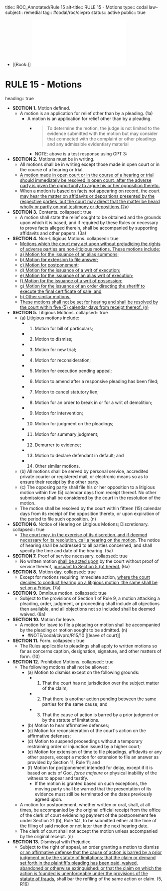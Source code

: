 title:: ROC_Annotated/Rule 15
alt-title:: RULE 15 - Motions
type:: codal
law-subject:: remedial
tag:: #codal/roc/civpro
status:: active
public:: true

- [[Book:]] ![Noche Vol 1, 2021 ed., RULE 15](../assets/VOL1_NOCHE_2021_RULE15.pdf)
# RULE 15 - Motions
heading:: true
- **SECTION 1.** Motion defined.
	- A motion is an application for relief other than by a pleading. (1a)
		- A motion is an application for relief other than by a pleading.
			- > To determine the motion, the judge is not limited to the evidence submitted with the motion but may consider that connected with the complaint or other pleadings and any admissible evidentiary material
			- NOTE: above is a test response using GPT 3:
- **SECTION 2.** Motions must be in writing.
	- All motions shall be in writing except those made in open court or in the course of a hearing or trial.
	- <u>A motion made in open court or in the course of a hearing or trial should immediately be resolved in open court, after the adverse party is given the opportunity to argue his or her opposition thereto.</u>
	- <u>When a motion is based on facts not appearing on record, the court may hear the matter on affidavits or depositions presented by the respective parties, but the court may direct that the matter be heard wholly or partly on oral testimony or depositions.</u>(2a)
- **SECTION 3.** Contents.
  collapsed:: true
	- A motion shall state the relief sought to be obtained and the grounds upon which it is based, and if required by these Rules or necessary to prove facts alleged therein, shall be accompanied by supporting affidavits and other papers. (3a)
- **SECTION 4.**  Non-Litigious Motions.
  collapsed:: true
	- <u>Motions which the court may act upon without prejudicing the rights of adverse parties are non-litigious motions. These motions include:</u>
	- <u>a) Motion for the issuance of an alias summons; </u>
	- <u>b) Motion for extension to file answer;</u>
	- <u>c) Motion for postponement;</u>
	- <u>d) Motion for the issuance of a writ of execution;</u>
	- <u>e) Motion for the issuance of an alias writ of execution;</u>
	- <u>f) Motion for the issuance of a writ of possession;</u>
	- <u>g) Motion for the issuance of an order directing the sheriff to execute the final certificate of sale; and</u>
	- <u>h) Other similar motions.</u>
	- <u>These motions shall not be set for hearing and shall be resolved by the court within five (5) calendar days from receipt thereof. (n)</u>
- **SECTION 5.** Litigious Motions.
  collapsed:: true
	- (a) Litigious motions include:
		- 1) Motion for bill of particulars;
		- 2) Motion to dismiss;
		- 3) Motion for new trial;
		- 4) Motion for reconsideration;
		- 5) Motion for execution pending appeal;
		- 6) Motion to amend after a responsive pleading has been filed;
		- 7) Motion to cancel statutory lien;
		- 8) Motion for an order to break in or for a writ of demolition;
		- 9) Motion for intervention;
		- 10) Motion for judgment on the pleadings;
		- 11) Motion for summary judgment;
		- 12) Demurrer to evidence;
		- 13) Motion to declare defendant in default; and
		- 14) Other similar motions.
	- (b) All motions shall be served by personal service, accredited private courier or registered mail, or electronic means so as to ensure their receipt by the other party.
	- (c) The opposing party shall file his or her opposition to a litigious motion within five (5) calendar days from receipt thereof. No other submissions shall be considered by the court in the resolution of the motion.
	- The motion shall be resolved by the court within fifteen (15) calendar days from its receipt of the opposition thereto, or upon expiration of the period to file such opposition. (n)
- **SECTION 6.** Notice of Hearing on Litigious Motions; Discretionary.
  collapsed:: true
	- <u>The court may, in the exercise of its discretion, and if deemed necessary for its resolution, call a hearing on the motion</u>. The notice of hearing shall be addressed to all parties concerned, and shall specify the time and date of the hearing. (5a)
- **SECTION 7.** Proof of service necessary.
  collapsed:: true
	- No written motion <u>shall be acted upon</u> by the court without proof of service thereof, <u>pursuant to Section 5 (b) hereof.</u> (6a)
- **SECTION 8.** Motion day.
  collapsed:: true
	- Except for motions requiring immediate action, <u>where the court decides to conduct hearing on a litigious motion, the same shall be set on a Friday.</u> (7a)
- **SECTION 9.** Omnibus motion.
  collapsed:: true
	- Subject to the provisions of Section 1 of Rule 9, a motion attacking a pleading, order, judgment, or proceeding shall include all objections then available, and all objections not so included shall be deemed waived. (8a)
- **SECTION 10.** Motion for leave.
	- A motion for leave to file a pleading or motion shall be accompanied by the pleading or motion sought to be admitted. (n)
		- #NOTE/codal/civpro/R15/10 [[leave of court]]
- **SECTION 11.** Form.
  collapsed:: true
	- The Rules applicable to pleadings shall apply to written motions so far as concerns caption, designation, signature, and other matters of form. (10)
- **SECTION 12.** Prohibited Motions.
  collapsed:: true
	- The following motions shall not be allowed:
		- (a) Motion to dismiss except on the following grounds:
			- 1) That the court has no jurisdiction over the subject matter of the claim;
			- 2) That there is another action pending between the same parties for the same cause; and
			- 3) That the cause of action is barred by a prior judgment or by the statute of limitations.
		- (b) Motion to hear affirmative defenses;
		- (c) Motion for reconsideration of the court's action on the affirmative defenses;
		- (d) Motion to suspend proceedings without a temporary restraining order or injunction issued by a higher court;
		- (e) Motion for extension of time to file pleadings, affidavits or any other papers, except a motion for extension to file an answer as provided by Section 11, Rule 11; and
		- (f) Motion for postponement intended for delay, except if it is based on acts of God, *force majeure* or physical inability of the witness to appear and testify.
			- If the motion is granted based on such exceptions, the moving party shall be warned that the presentation of its evidence must still be terminated on the dates previously agreed upon.
	- A motion for postponement, whether written or oral, shall, at all times, be accompanied by the original official receipt from the office of the clerk of court evidencing payment of the postponement fee under Section 21 (b), Rule 141, to be submitted either at the time of the filing of said motion or not later than the next hearing date.
	- The clerk of court shall not accept the motion unless accompanied by the original receipt. (n)
- **SECTION 13.** Dismissal with Prejudice.
	- Subject to the right of appeal, an order granting a motion to dismiss <u>or an affirmative defense that the cause of action is barred by a prior judgment or by the statute of limitations; that the claim or demand set forth in the plaintiff's pleading has been paid, waived, abandoned or otherwise extinguished; or that the claim on which the action is founded is unenforceable under the provisions of the statute of frauds</u>, shall bar the refiling of the same action or claim. (5, R16)